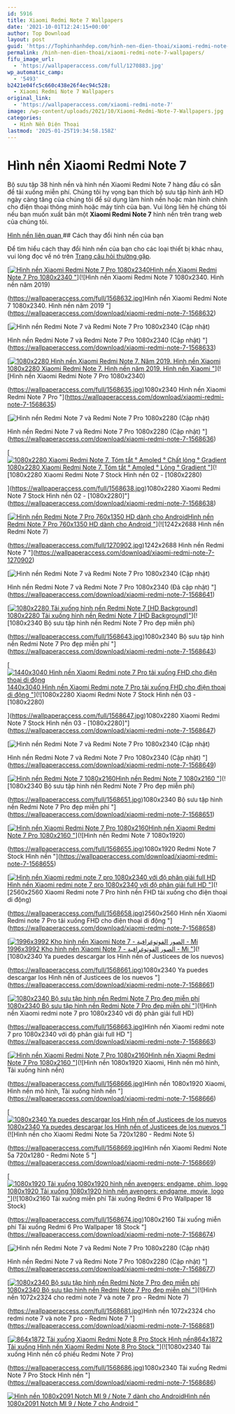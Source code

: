 ```yaml
---
id: 5916
title: Xiaomi Redmi Note 7 Wallpapers
date: '2021-10-01T12:24:15+00:00'
author: Top Download
layout: post
guid: 'https://Tophinhanhdep.com/hinh-nen-dien-thoai/xiaomi-redmi-note-7-wallpapers/'
permalink: /hinh-nen-dien-thoai/xiaomi-redmi-note-7-wallpapers/
fifu_image_url:
  - 'https://wallpaperaccess.com/full/1270883.jpg'
wp_automatic_camp:
  - '5493'
b2421e04fc5c660c438e26f4ec94c528:
  - Xiaomi Redmi Note 7 Wallpapers
original_link:
  - 'https://wallpaperaccess.com/xiaomi-redmi-note-7'
image: /wp-content/uploads/2021/10/Xiaomi-Redmi-Note-7-Wallpapers.jpg
categories:
  - Hình Nền Điện Thoại
lastmod: '2025-01-25T19:34:58.158Z'
---
```

# Hình nền Xiaomi Redmi Note 7

Bộ sưu tập 38 hình nền và hình nền Xiaomi Redmi Note 7 hàng đầu có sẵn để tải xuống miễn phí. Chúng tôi hy vọng bạn thích bộ sưu tập hình ảnh HD ngày càng tăng của chúng tôi để sử dụng làm hình nền hoặc màn hình chính cho điện thoại thông minh hoặc máy tính của bạn. Vui lòng liên hệ chúng tôi nếu bạn muốn xuất bản một **Xiaomi Redmi Note 7** hình nền trên trang web của chúng tôi.

[Hình nền liên quan ](#related) ## Cách thay đổi hình nền của bạn

Để tìm hiểu cách thay đổi hình nền của bạn cho các loại thiết bị khác nhau, vui lòng đọc về nó trên [Trang câu hỏi thường gặp](https://tophinhanhdep.com/faq/).

  
[[![Hình nền Xiaomi Redmi Note 7 Pro 1080x2340](https://wallpaperaccess.com/full/1270883.jpg)Hình nền Xiaomi Redmi Note 7 Pro 1080x2340 "](https://wallpaperaccess.com/download/xiaomi-redmi-note-7-1270883)](![Hình nền Xiaomi Redmi Note 7 1080x2340.  Hình nền năm 2019)

(https://wallpaperaccess.com/full/1568632.jpg)Hình nền Xiaomi Redmi Note 7 1080x2340. Hình nền năm 2019 "](https://wallpaperaccess.com/download/xiaomi-redmi-note-7-1568632)

[![Hình nền Redmi Note 7 và Redmi Note 7 Pro 1080x2340 (Cập nhật)](https://wallpaperaccess.com/full/1568633.jpg)

Hình nền Redmi Note 7 và Redmi Note 7 Pro 1080x2340 (Cập nhật) "](https://wallpaperaccess.com/download/xiaomi-redmi-note-7-1568633)

[[![1080x2280 Hình nền Xiaomi Redmi Note 7. Năm 2019. Hình nền Xiaomi](https://wallpaperaccess.com/full/1270889.jpg)1080x2280 Xiaomi Redmi Note 7. Hình nền năm 2019. Hình nền Xiaomi "](https://wallpaperaccess.com/download/xiaomi-redmi-note-7-1270889)](![Hình nền Xiaomi Redmi Note 7 Pro 1080x2340)

(https://wallpaperaccess.com/full/1568635.jpg)1080x2340 Hình nền Xiaomi Redmi Note 7 Pro "](https://wallpaperaccess.com/download/xiaomi-redmi-note-7-1568635)

[![Hình nền Redmi Note 7 và Redmi Note 7 Pro 1080x2280 (Cập nhật)](https://wallpaperaccess.com/full/1568636.jpg)

Hình nền Redmi Note 7 và Redmi Note 7 Pro 1080x2280 (Cập nhật) "](https://wallpaperaccess.com/download/xiaomi-redmi-note-7-1568636)

[[![1080x2280 Xiaomi Redmi Note 7. Tóm tắt ° Amoled ° Chất lỏng ° Gradient](https://wallpaperaccess.com/full/1568637.jpg)1080x2280 Xiaomi Redmi Note 7. Tóm tắt ° Amoled ° Lỏng ° Gradient "](https://wallpaperaccess.com/download/xiaomi-redmi-note-7-1568637)](![1080x2280 Xiaomi Redmi Note 7 Stock Hình nền 02 - [1080x2280)

](https://wallpaperaccess.com/full/1568638.jpg)1080x2280 Xiaomi Redmi Note 7 Stock Hình nền 02 - \[1080x2280\]"](https://wallpaperaccess.com/download/xiaomi-redmi-note-7-1568638)

[[![Hình nền Redmi Note 7 Pro 760x1350 HD dành cho Android](https://wallpaperaccess.com/full/1568639.jpg)Hình nền Redmi Note 7 Pro 760x1350 HD dành cho Android "](https://wallpaperaccess.com/download/xiaomi-redmi-note-7-1568639)](![1242x2688 Hình nền Redmi Note 7)

(https://wallpaperaccess.com/full/1270902.jpg)1242x2688 Hình nền Redmi Note 7 "](https://wallpaperaccess.com/download/xiaomi-redmi-note-7-1270902)

[![Hình nền Redmi Note 7 và Redmi Note 7 Pro 1080x2340 (Cập nhật)](https://wallpaperaccess.com/full/1568641.jpg)

Hình nền Redmi Note 7 và Redmi Note 7 Pro 1080x2340 (Đã cập nhật) "](https://wallpaperaccess.com/download/xiaomi-redmi-note-7-1568641)

[[![1080x2280 Tải xuống hình nền Redmi Note 7 [HD Background]](https://wallpaperaccess.com/full/1270890.jpg)1080x2280 Tải xuống hình nền Redmi Note 7 \[HD Background\]"](https://wallpaperaccess.com/download/xiaomi-redmi-note-7-1270890)](![1080x2340 Bộ sưu tập hình nền Redmi Note 7 Pro đẹp miễn phí)

(https://wallpaperaccess.com/full/1568643.jpg)1080x2340 Bộ sưu tập hình nền Redmi Note 7 Pro đẹp miễn phí "](https://wallpaperaccess.com/download/xiaomi-redmi-note-7-1568643)

[[![1440x3040 Hình nền Xiaomi Redmi note 7 Pro tải xuống FHD cho điện thoại di động](https://wallpaperaccess.com/full/1568644.jpg)1440x3040 Hình nền Xiaomi Redmi note 7 Pro tải xuống FHD cho điện thoại di động "](https://wallpaperaccess.com/download/xiaomi-redmi-note-7-1568644)](![1080x2280 Xiaomi Redmi Note 7 Stock Hình nền 03 - [1080x2280)

](https://wallpaperaccess.com/full/1568647.jpg)1080x2280 Xiaomi Redmi Note 7 Stock Hình nền 03 - \[1080x2280\]"](https://wallpaperaccess.com/download/xiaomi-redmi-note-7-1568647)

[![Hình nền Redmi Note 7 và Redmi Note 7 Pro 1080x2340 (Cập nhật)](https://wallpaperaccess.com/full/1568649.jpg)

Hình nền Redmi Note 7 và Redmi Note 7 Pro 1080x2340 (Cập nhật) "](https://wallpaperaccess.com/download/xiaomi-redmi-note-7-1568649)

[[![Hình nền Redmi Note 7 1080x2160](https://wallpaperaccess.com/full/1568650.jpg)Hình nền Redmi Note 7 1080x2160 "](https://wallpaperaccess.com/download/xiaomi-redmi-note-7-1568650)](![1080x2340 Bộ sưu tập hình nền Redmi Note 7 Pro đẹp miễn phí)

(https://wallpaperaccess.com/full/1568651.jpg)1080x2340 Bộ sưu tập hình nền Redmi Note 7 Pro đẹp miễn phí "](https://wallpaperaccess.com/download/xiaomi-redmi-note-7-1568651)

[[![Hình nền Xiaomi Redmi Note 7 Pro 1080x2160](https://wallpaperaccess.com/full/1568653.jpg)Hình nền Xiaomi Redmi Note 7 Pro 1080x2160 "](https://wallpaperaccess.com/download/xiaomi-redmi-note-7-1568653)](![Hình nền Redmi Note 7 1080x1920)

(https://wallpaperaccess.com/full/1568655.jpg)1080x1920 Redmi Note 7 Stock Hình nền "](https://wallpaperaccess.com/download/xiaomi-redmi-note-7-1568655)

[[![Hình nền Xiaomi redmi note 7 pro 1080x2340 với độ phân giải full HD](https://wallpaperaccess.com/full/1568657.jpg)Hình nền Xiaomi redmi note 7 pro 1080x2340 với độ phân giải full HD "](https://wallpaperaccess.com/download/xiaomi-redmi-note-7-1568657)](![2560x2560 Xiaomi Redmi note 7 Pro hình nền FHD tải xuống cho điện thoại di động)

(https://wallpaperaccess.com/full/1568658.jpg)2560x2560 Hình nền Xiaomi Redmi note 7 Pro tải xuống FHD cho điện thoại di động "](https://wallpaperaccess.com/download/xiaomi-redmi-note-7-1568658)

[[![1996x3992 Kho hình nền Xiaomi Note 7 - الصور الفوتوغرافية - Mi](https://wallpaperaccess.com/full/1568660.jpg)1996x3992 Kho hình nền Xiaomi Note 7 - الصور الفوتوغرافية - Mi "](https://wallpaperaccess.com/download/xiaomi-redmi-note-7-1568660)](![1080x2340 Ya puedes descargar los Hình nền of Justicees de los nuevos)

(https://wallpaperaccess.com/full/1568661.jpg)1080x2340 Ya puedes descargar los Hình nền of Justicees de los nuevos "](https://wallpaperaccess.com/download/xiaomi-redmi-note-7-1568661)

[[![1080x2340 Bộ sưu tập hình nền Redmi Note 7 Pro đẹp miễn phí](https://wallpaperaccess.com/full/1568662.jpg)1080x2340 Bộ sưu tập hình nền Redmi Note 7 Pro đẹp miễn phí "](https://wallpaperaccess.com/download/xiaomi-redmi-note-7-1568662)](![Hình nền Xiaomi redmi note 7 pro 1080x2340 với độ phân giải full HD)

(https://wallpaperaccess.com/full/1568663.jpg)Hình nền Xiaomi redmi note 7 pro 1080x2340 với độ phân giải full HD "](https://wallpaperaccess.com/download/xiaomi-redmi-note-7-1568663)

[[![Hình nền Xiaomi Redmi Note 7 Pro 1080x2160](https://wallpaperaccess.com/full/1568664.jpg)Hình nền Xiaomi Redmi Note 7 Pro 1080x2160 "](https://wallpaperaccess.com/download/xiaomi-redmi-note-7-1568664)](![Hình nền 1080x1920 Xiaomi, Hình nền mô hình, Tải xuống hình nền)

(https://wallpaperaccess.com/full/1568666.jpg)Hình nền 1080x1920 Xiaomi, Hình nền mô hình, Tải xuống hình nền "](https://wallpaperaccess.com/download/xiaomi-redmi-note-7-1568666)

[[![1080x2340 Ya puedes descargar los Hình nền of Justicees de los nuevos](https://wallpaperaccess.com/full/1568667.jpg)1080x2340 Ya puedes descargar los Hình nền of Justicees de los nuevos "](https://wallpaperaccess.com/download/xiaomi-redmi-note-7-1568667)](![Hình nền cho Xiaomi Redmi Note 5a 720x1280 - Redmi Note 5)

(https://wallpaperaccess.com/full/1568669.jpg)Hình nền Xiaomi Redmi Note 5a 720x1280 - Redmi Note 5 "](https://wallpaperaccess.com/download/xiaomi-redmi-note-7-1568669)

[[![1080x1920 Tải xuống 1080x1920 hình nền avengers: endgame, phim, logo](https://wallpaperaccess.com/full/1568670.jpg)1080x1920 Tải xuống 1080x1920 hình nền avengers: endgame, movie, logo "](https://wallpaperaccess.com/download/xiaomi-redmi-note-7-1568670)](![1080x2160 Tải xuống miễn phí Tải xuống Redmi 6 Pro Wallpaper 18 Stock)

(https://wallpaperaccess.com/full/1568674.jpg)1080x2160 Tải xuống miễn phí Tải xuống Redmi 6 Pro Wallpaper 18 Stock "](https://wallpaperaccess.com/download/xiaomi-redmi-note-7-1568674)

[![Hình nền Redmi Note 7 và Redmi Note 7 Pro 1080x2280 (Cập nhật)](https://wallpaperaccess.com/full/1568677.jpg)

Hình nền Redmi Note 7 và Redmi Note 7 Pro 1080x2280 (Cập nhật) "](https://wallpaperaccess.com/download/xiaomi-redmi-note-7-1568677)

[[![1080x2340 Bộ sưu tập hình nền Redmi Note 7 Pro đẹp miễn phí](https://wallpaperaccess.com/full/1568680.jpg)1080x2340 Bộ sưu tập hình nền Redmi Note 7 Pro đẹp miễn phí "](https://wallpaperaccess.com/download/xiaomi-redmi-note-7-1568680)](![Hình nền 1072x2324 cho redmi note 7 và note 7 pro - Redmi Note 7)

(https://wallpaperaccess.com/full/1568681.jpg)Hình nền 1072x2324 cho redmi note 7 và note 7 pro - Redmi Note 7 "](https://wallpaperaccess.com/download/xiaomi-redmi-note-7-1568681)

[[![864x1872 Tải xuống Xiaomi Redmi Note 8 Pro Stock Hình nền](https://wallpaperaccess.com/full/1568684.jpg)864x1872 Tải xuống Hình nền Xiaomi Redmi Note 8 Pro Stock "](https://wallpaperaccess.com/download/xiaomi-redmi-note-7-1568684)](![1080x2340 Tải xuống Hình nền cổ phiếu Redmi Note 7 Pro)

(https://wallpaperaccess.com/full/1568686.jpg)1080x2340 Tải xuống Redmi Note 7 Pro Stock Hình nền "](https://wallpaperaccess.com/download/xiaomi-redmi-note-7-1568686)

[![Hình nền 1080x2091 Notch MI 9 / Note 7 dành cho Android](https://wallpaperaccess.com/full/1568688.jpg)Hình nền 1080x2091 Notch MI 9 / Note 7 cho Android "](https://wallpaperaccess.com/download/xiaomi-redmi-note-7-1568688)
